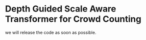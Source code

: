 # Depth Guided Scale Aware Transformer for Crowd Counting
we will release the code as soon as possible.
